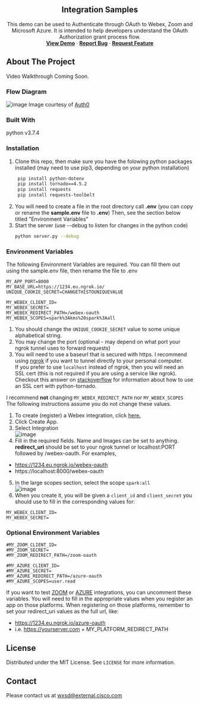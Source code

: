 <p align="center">
  <h2 align="center"> Integration Samples</h2>

  <p align="center">
    This demo can be used to Authenticate through OAuth to Webex, Zoom and Microsoft Azure.  It is intended to help developers understand the OAuth Authorization grant process flow.
    <br />
    <a href="https://integration-samples.wbx.ninja/"><strong>View Demo</strong></a>
    ·
    <a href="https://github.com/WXSD-Sales/integration-samples/issues"><strong>Report Bug</strong></a>
    ·
    <a href="https://github.com/WXSD-Sales/integration-samples/issues"><strong>Request Feature</strong></a>
  </p>
</p>

## About The Project

Video Walkthrough Coming Soon.


### Flow Diagram

![image](https://user-images.githubusercontent.com/19175490/134587510-c5d7285a-abe5-4974-806c-c72846b4818f.png)
Image courtesy of [Auth0](https://auth0.com/docs/authorization/flows/authorization-code-flow)

<!-- GETTING STARTED -->

### Built With

python v3.7.4

### Installation

1. Clone this repo, then make sure you have the folowing python packages installed (may need to use pip3, depending on your python installation)
   ```sh
    pip install python-dotenv
    pip install tornado==4.5.2
    pip install requests
    pip install requests-toolbelt
   ```
2. You will need to create a file in the root directory call **.env** (you can copy or rename the **sample.env** file to **.env**)
   Then, see the section below titled "Environment Variables"
3. Start the server (use --debug to listen for changes in the python code)
   ```sh
   python server.py --debug
   ```
   
### Environment Variables

The following Environment Variables are required.  You can fill them out using the sample.env file, then rename the file to .env
```
MY_APP_PORT=8000
MY_BASE_URL=https://1234.eu.ngrok.io/
UNIQUE_COOKIE_SECRET=CHANGETHISTOUNIQUEVALUE

MY_WEBEX_CLIENT_ID=
MY_WEBEX_SECRET=
MY_WEBEX_REDIRECT_PATH=/webex-oauth
MY_WEBEX_SCOPES=spark%3Akms%20spark%3Aall
```
1. You should change the ```UNIQUE_COOKIE_SECRET``` value to some unique alphabetical string.
2. You may change the port (optional - may depend on what port your ngrok tunnel uses to forward requests)
3. You will need to use a baseurl that is secured with https.  I recommend using [ngrok](https://ngrok.com/) if you want to tunnel directly to your personal computer.<br/>
  If you prefer to use ```localhost``` instead of ngrok, then you will need an SSL cert (this is not required if you are using a service like ngrok).  Checkout this answer on [stackoverflow](https://stackoverflow.com/a/13472397) for information about how to use an SSL cert with python-tornado.

I recommend **not** changing ```MY_WEBEX_REDIRECT_PATH``` nor ```MY_WEBEX_SCOPES```
The following instructions assume you do not change these values.

1. To create (register) a Webex integration, click [here.](https://developer.webex.com/my-apps)
2. Click Create App.
3. Select Integration<br/>
  ![image](https://user-images.githubusercontent.com/19175490/134589420-260c6df1-c181-4ed0-b97c-b9f9093649aa.png)
4. Fill in the required fields. Name and Images can be set to anything.  
  **redirect_uri** should be set to your ngrok tunnel or localhost:PORT followed by /webex-oauth. For examples,
  * https://1234.eu.ngrok.io/webex-oauth
  * https://localhost:8000/webex-oauth
5. In the large scopes section, select the scope ```spark:all```<br/>
  ![image](https://user-images.githubusercontent.com/19175490/134589195-cce709f1-4d52-47d4-8583-3accfbd21aa5.png)
6. When you create it, you will be given a ```client_id``` and ```client_secret``` you should use to fill in the corresponding values for:
```
MY_WEBEX_CLIENT_ID=
MY_WEBEX_SECRET=
```

### Optional Environment Variables
```
#MY_ZOOM_CLIENT_ID=
#MY_ZOOM_SECRET=
#MY_ZOOM_REDIRECT_PATH=/zoom-oauth

#MY_AZURE_CLIENT_ID=
#MY_AZURE_SECRET=
#MY_AZURE_REDIRECT_PATH=/azure-oauth
#MY_AZURE_SCOPES=user.read
```
If you want to test [ZOOM](https://marketplace.zoom.us/develop/create) or [AZURE](https://portal.azure.com/#blade/Microsoft_AAD_IAM/ActiveDirectoryMenuBlade/RegisteredApps) integrations, you can uncomment these variables.  You will need to fill in the appropriate values when you register an app on those platforms.  When registering on those platforms, remember to set your redirect_uri values as the full url, like:
* https://1234.eu.ngrok.io/azure-oauth
* i.e. https://yourserver.com + MY_PLATFORM_REDIRECT_PATH

## License

Distributed under the MIT License. See `LICENSE` for more information.

<!-- CONTACT -->

## Contact
Please contact us at wxsd@external.cisco.com
